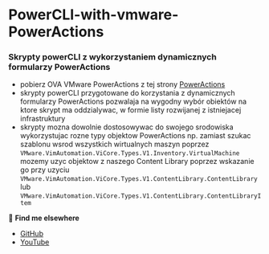 # PowerCLI-with-vmware-PowerActions
### Skrypty powerCLI z wykorzystaniem dynamicznych formularzy PowerActions
- pobierz OVA VMware PowerActions z tej strony [PowerActions](https://flings.vmware.com/power-actions)
- skrypty powerCLI przygotowane do korzystania z dynamicznych formularzy PowerActions pozwalaja na wygodny wybór obiektów na ktore skrypt ma oddzialywac, w formie listy rozwijanej z istniejacej infrastruktury
- skrypty mozna dowolnie dostosowywac do swojego srodowiska wykorzystujac rozne typy objektow PowerActions np. zamiast szukac szablonu wsrod wszystkich wirtualnych maszyn poprzez `VMware.VimAutomation.ViCore.Types.V1.Inventory.VirtualMachine` mozemy uzyc objektow z naszego Content Library poprzez wskazanie go przy uzyciu `VMware.VimAutomation.ViCore.Types.V1.ContentLibrary.ContentLibrary` lub `VMware.VimAutomation.ViCore.Types.V1.ContentLibrary.ContentLibraryItem`

🔗 **Find me elsewhere**
- [GitHub](https://github.com/virtualizeme)
- [YouTube](https://www.youtube.com/@virtualizeMe)
